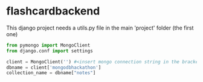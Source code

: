 ﻿# flashcardbackend


This django project needs a utils.py file in the main 'project' folder (the first one)
```python
from pymongo import MongoClient
from django.conf import settings

client = MongoClient('') #<insert mongo connection string in the brackets>
dbname = client['mongodbhackathon']
collection_name = dbname["notes"]
```
